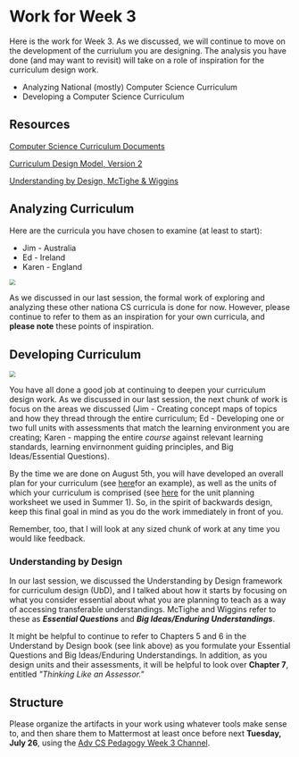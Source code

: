 # Work for Week 3

Here is the work for Week 3. As we discussed, we will continue to move on the development of the curriulum you are designing. The analysis you have done (and may want to revisit) will take on a role of inspiration for the curriculum design work.
* Analyzing National (mostly) Computer Science Curriculum
* Developing a Computer Science Curriculum



## Resources 

[Computer Science Curriculum Documents](https://github.com/drardito/CS_Ed_Pedagogy_Summer_2022/blob/main/National%20Computer%20ScienceTechnology%20Curricula.md)

[Curriculum Design Model, Version 2](https://cmapscloud.ihmc.us/viewer/cmap/1Y74YZQ2D-2BHBYL0-455)

[Understanding by Design, McTighe & Wiggins](https://www.dropbox.com/s/84bxwxfyrnqkv9m/Understanding-by-Design-Expanded-2nd-Edition.pdf?dl=0)

## Analyzing Curriculum

Here are the curricula you have chosen to examine (at least to start):

* Jim - Australia
* Ed - Ireland
* Karen - England

<img src="https://images.unsplash.com/photo-1586941962765-d3896cc85ac8?ixlib=rb-1.2.1&ixid=MnwxMjA3fDB8MHxwaG90by1wYWdlfHx8fGVufDB8fHx8&auto=format&fit=crop&w=1170&q=80" style="zoom:67%;" />

As we discussed in our last session, the formal work of exploring and analyzing these other nationa CS curricula is done for now. However, please continue to refer to them as an inspiration for your own curricula, and **please note** these points of inspiration.


## Developing Curriculum

<img src="https://images.unsplash.com/photo-1618385418700-35dc948cdeec?ixlib=rb-1.2.1&ixid=MnwxMjA3fDB8MHxwaG90by1wYWdlfHx8fGVufDB8fHx8&auto=format&fit=crop&w=1170&q=80" style="zoom:67%;" />

You have all done a good job at continuing to deepen your curriculum design work. As we discussed in our last session, the next chunk of work is focus on the areas we discussed (Jim - Creating concept maps of topics and how they thread through the entire curriculum; Ed - Developing one or two full units with assessments that match the learning environment you are creating; Karen - mapping the entire *course* against relevant learning standards, learning envirnonment guiding principles, and Big Ideas/Essential Questions).

By the time we are done on August 5th, you will have developed an overall plan for your curriculum (see [here]()for an example), as well as the units of which your curriculum is comprised (see [here](https://docs.google.com/document/d/1lQpZdLgIvW9EtHDwPPsEsGUIFyibxw_8hwX65xdOZq0/edit?usp=sharing) for the unit planning worksheet we used in Summer 1). So, in the spirit of backwards design, keep this final goal in mind as you do the work immediately in front of you.

Remember, too, that I will look at any sized chunk of work at any time you would like feedback.


### Understanding by Design
In our last session, we discussed the Understanding by Design framework for curriculum design (UbD), and I talked about how it starts by focusing on what you consider essential about what you are planning to teach as a way of accessing transferable understandings. McTighe and Wiggins refer to these as ***Essential Questions*** and ***Big Ideas/Enduring Understandings***.

It might be helpful to continue to refer to Chapters 5 and 6 in the Understand by Design book (see link above) as you formulate your Essential Questions and Big Ideas/Enduring Understandings. In addition, as you design units and their assessments, it will be helpful to look over **Chapter 7**, entitled *"Thinking Like an Assessor."*

## Structure

Please organize the artifacts in your work using whatever tools make sense to, and then share them to Mattermost at least once before next **Tuesday, July 26**, using the [Adv CS Pedagogy Week 3 Channel](https://gardito-mattermost.us.reclaim.cloud/cspedagogy/channels/adv-cs-pedagogy-week-3).


